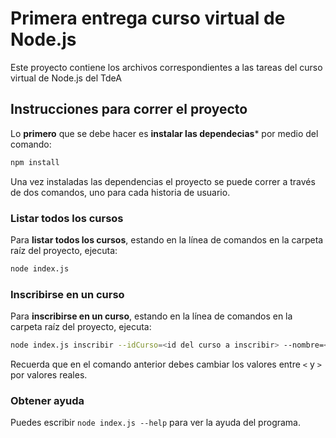 # Primera entrega curso virtual de Node.js

Este proyecto contiene los archivos correspondientes a las tareas del curso virtual de Node.js del TdeA

## Instrucciones para correr el proyecto

Lo **primero** que se debe hacer es **instalar las dependecias*** por medio del comando:
```bash
npm install
```

Una vez instaladas las dependencias el proyecto se puede correr a través de dos comandos, uno para cada historia de usuario.

### Listar todos los cursos

Para **listar todos los cursos**, estando en la línea de comandos en la carpeta raíz del proyecto, ejecuta:
```bash
node index.js
```

### Inscribirse en un curso

Para **inscribirse en un curso**, estando en la línea de comandos en la carpeta raíz del proyecto, ejecuta:
```bash
node index.js inscribir --idCurso=<id del curso a inscribir> --nombre=<Nombre de la persona que se va a inscribir> --cedula=<Cédula de la persona que se va a inscribir>
```
Recuerda que en el comando anterior debes cambiar los valores entre `<` y `>` por valores reales.

### Obtener ayuda

Puedes escribir `node index.js --help` para ver la ayuda del programa.

